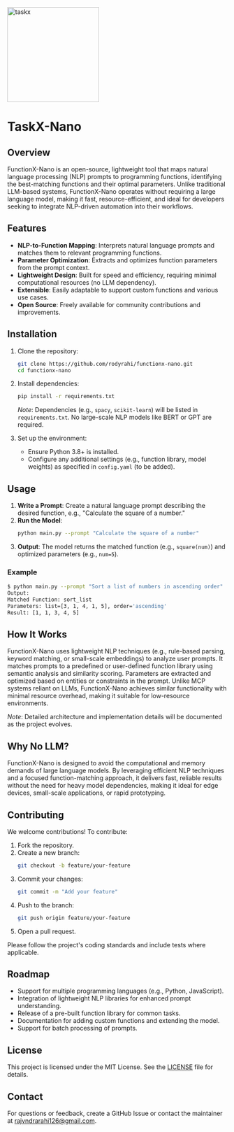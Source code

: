 <img width="210" height="217" alt="taskx" src="https://github.com/user-attachments/assets/4e16f1b5-9a73-47cd-a019-b4266d58491f" />

# TaskX-Nano

## Overview
FunctionX-Nano is an open-source, lightweight tool that maps natural language processing (NLP) prompts to programming functions, identifying the best-matching functions and their optimal parameters. Unlike traditional LLM-based systems, FunctionX-Nano operates without requiring a large language model, making it fast, resource-efficient, and ideal for developers seeking to integrate NLP-driven automation into their workflows.

## Features
- **NLP-to-Function Mapping**: Interprets natural language prompts and matches them to relevant programming functions.
- **Parameter Optimization**: Extracts and optimizes function parameters from the prompt context.
- **Lightweight Design**: Built for speed and efficiency, requiring minimal computational resources (no LLM dependency).
- **Extensible**: Easily adaptable to support custom functions and various use cases.
- **Open Source**: Freely available for community contributions and improvements.

## Installation
1. Clone the repository:
   ```bash
   git clone https://github.com/rodyrahi/functionx-nano.git
   cd functionx-nano
   ```
2. Install dependencies:
   ```bash
   pip install -r requirements.txt
   ```
   *Note*: Dependencies (e.g., `spacy`, `scikit-learn`) will be listed in `requirements.txt`. No large-scale NLP models like BERT or GPT are required.

3. Set up the environment:
   - Ensure Python 3.8+ is installed.
   - Configure any additional settings (e.g., function library, model weights) as specified in `config.yaml` (to be added).

## Usage
1. **Write a Prompt**: Create a natural language prompt describing the desired function, e.g., "Calculate the square of a number."
2. **Run the Model**:
   ```bash
   python main.py --prompt "Calculate the square of a number"
   ```
3. **Output**: The model returns the matched function (e.g., `square(num)`) and optimized parameters (e.g., `num=5`).

### Example
```bash
$ python main.py --prompt "Sort a list of numbers in ascending order"
Output:
Matched Function: sort_list
Parameters: list=[3, 1, 4, 1, 5], order='ascending'
Result: [1, 1, 3, 4, 5]
```

## How It Works
FunctionX-Nano uses lightweight NLP techniques (e.g., rule-based parsing, keyword matching, or small-scale embeddings) to analyze user prompts. It matches prompts to a predefined or user-defined function library using semantic analysis and similarity scoring. Parameters are extracted and optimized based on entities or constraints in the prompt. Unlike MCP systems reliant on LLMs, FunctionX-Nano achieves similar functionality with minimal resource overhead, making it suitable for low-resource environments.

*Note*: Detailed architecture and implementation details will be documented as the project evolves.

## Why No LLM?
FunctionX-Nano is designed to avoid the computational and memory demands of large language models. By leveraging efficient NLP techniques and a focused function-matching approach, it delivers fast, reliable results without the need for heavy model dependencies, making it ideal for edge devices, small-scale applications, or rapid prototyping.

## Contributing
We welcome contributions! To contribute:
1. Fork the repository.
2. Create a new branch:
   ```bash
   git checkout -b feature/your-feature
   ```
3. Commit your changes:
   ```bash
   git commit -m "Add your feature"
   ```
4. Push to the branch:
   ```bash
   git push origin feature/your-feature
   ```
5. Open a pull request.

Please follow the project's coding standards and include tests where applicable.

## Roadmap
- Support for multiple programming languages (e.g., Python, JavaScript).
- Integration of lightweight NLP libraries for enhanced prompt understanding.
- Release of a pre-built function library for common tasks.
- Documentation for adding custom functions and extending the model.
- Support for batch processing of prompts.

## License
This project is licensed under the MIT License. See the [LICENSE](LICENSE) file for details.

## Contact
For questions or feedback, create a GitHub Issue or contact the maintainer at [rajvndrarahi126@gmail.com](mailto:rajvndrarahi126@gmail.com).
